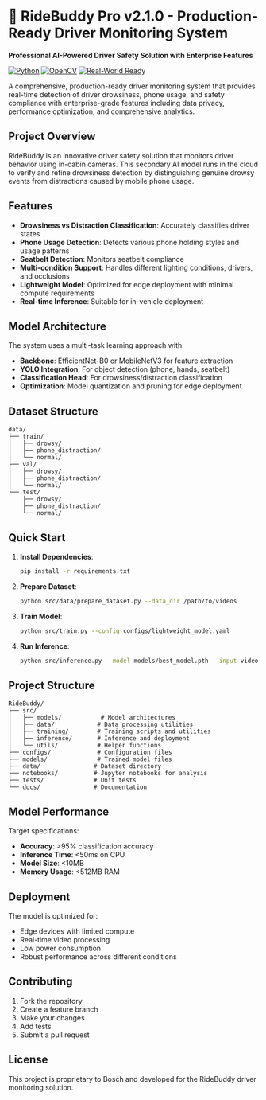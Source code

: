 # 🚗 RideBuddy Pro v2.1.0 - Production-Ready Driver Monitoring System

**Professional AI-Powered Driver Safety Solution with Enterprise Features**

[![Python](https://img.shields.io/badge/Python-3.8%2B-blue.svg)](https://python.org)
[![OpenCV](https://img.shields.io/badge/OpenCV-4.0%2B-green.svg)](https://opencv.org)
[![Real-World Ready](https://img.shields.io/badge/Real--World-Ready-brightgreen.svg)](#)

A comprehensive, production-ready driver monitoring system that provides real-time detection of driver drowsiness, phone usage, and safety compliance with enterprise-grade features including data privacy, performance optimization, and comprehensive analytics.

## Project Overview

RideBuddy is an innovative driver safety solution that monitors driver behavior using in-cabin cameras. This secondary AI model runs in the cloud to verify and refine drowsiness detection by distinguishing genuine drowsy events from distractions caused by mobile phone usage.

## Features

- **Drowsiness vs Distraction Classification**: Accurately classifies driver states
- **Phone Usage Detection**: Detects various phone holding styles and usage patterns
- **Seatbelt Detection**: Monitors seatbelt compliance
- **Multi-condition Support**: Handles different lighting conditions, drivers, and occlusions
- **Lightweight Model**: Optimized for edge deployment with minimal compute requirements
- **Real-time Inference**: Suitable for in-vehicle deployment

## Model Architecture

The system uses a multi-task learning approach with:
- **Backbone**: EfficientNet-B0 or MobileNetV3 for feature extraction
- **YOLO Integration**: For object detection (phone, hands, seatbelt)
- **Classification Head**: For drowsiness/distraction classification
- **Optimization**: Model quantization and pruning for edge deployment

## Dataset Structure

```
data/
├── train/
│   ├── drowsy/
│   ├── phone_distraction/
│   └── normal/
├── val/
│   ├── drowsy/
│   ├── phone_distraction/
│   └── normal/
└── test/
    ├── drowsy/
    ├── phone_distraction/
    └── normal/
```

## Quick Start

1. **Install Dependencies**:
   ```bash
   pip install -r requirements.txt
   ```

2. **Prepare Dataset**:
   ```bash
   python src/data/prepare_dataset.py --data_dir /path/to/videos
   ```

3. **Train Model**:
   ```bash
   python src/train.py --config configs/lightweight_model.yaml
   ```

4. **Run Inference**:
   ```bash
   python src/inference.py --model models/best_model.pth --input video.mp4
   ```

## Project Structure

```
RideBuddy/
├── src/
│   ├── models/           # Model architectures
│   ├── data/            # Data processing utilities
│   ├── training/        # Training scripts and utilities
│   ├── inference/       # Inference and deployment
│   └── utils/           # Helper functions
├── configs/             # Configuration files
├── models/              # Trained model files
├── data/               # Dataset directory
├── notebooks/          # Jupyter notebooks for analysis
├── tests/              # Unit tests
└── docs/               # Documentation
```

## Model Performance

Target specifications:
- **Accuracy**: >95% classification accuracy
- **Inference Time**: <50ms on CPU
- **Model Size**: <10MB
- **Memory Usage**: <512MB RAM

## Deployment

The model is optimized for:
- Edge devices with limited compute
- Real-time video processing
- Low power consumption
- Robust performance across different conditions

## Contributing

1. Fork the repository
2. Create a feature branch
3. Make your changes
4. Add tests
5. Submit a pull request

## License

This project is proprietary to Bosch and developed for the RideBuddy driver monitoring solution.
